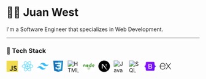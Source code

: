 # 🧙‍♂️ Juan West

I'm a Software Engineer that specializes in Web Development.


---

### 🧰 Tech Stack
<img align="left" alt="JavaScript" width="30px" style="padding-right:10px;" src="https://github.com/devicons/devicon/blob/v2.16.0/icons/javascript/javascript-original.svg"/>
<img align="left" alt="React" width="30px" style="padding-right:10px;" src="https://github.com/devicons/devicon/blob/v2.16.0/icons/react/react-original.svg"/>
<img align="left" alt="TailwindCSS" width="30px" style="padding-right:10px;" src="https://github.com/devicons/devicon/blob/v2.16.0/icons/tailwindcss/tailwindcss-original.svg" />
<img align="left" alt="CSS" width="30px" style="padding-right:10px;" src="https://github.com/devicons/devicon/blob/v2.16.0/icons/css3/css3-original.svg" />
<img align="left" alt="HTML" width="30px" style="padding-right:10px;" src="https://cdn.jsdelivr.net/gh/devicons/devicon/icons/html5/html5-plain.svg" />
<img align="left" alt="Node JS" width="30px" style="padding-right:10px;" src="https://github.com/devicons/devicon/blob/v2.16.0/icons/nodejs/nodejs-plain-wordmark.svg"/>
<img align="left" alt="Next.js" width="30px" style="padding-right:10px;" src="https://github.com/devicons/devicon/blob/v2.16.0/icons/nextjs/nextjs-original.svg"/>
<img align="left" alt="Java" width="30px" style="padding-right:10px;" src="https://cdn.jsdelivr.net/gh/devicons/devicon/icons/java/java-original.svg"/>
<img align="left" alt="SQL" width="30px" style="padding-right:10px;" src="https://cdn.jsdelivr.net/gh/devicons/devicon@latest/icons/azuresqldatabase/azuresqldatabase-original.svg"/>
<img align="left" alt="Bootstrap" width="30px" style="padding-right:10px;" src="https://github.com/devicons/devicon/blob/v2.16.0/icons/bootstrap/bootstrap-original.svg"/>
<img align="left" alt="Express" width="30px" style="padding-right:10px;" src="https://github.com/devicons/devicon/blob/v2.16.0/icons/express/express-original.svg"/>

<br />

#


<!--  <summary><h3>👨‍💻</h3></summary> -->
 

[website]: https://fkcodes.com

